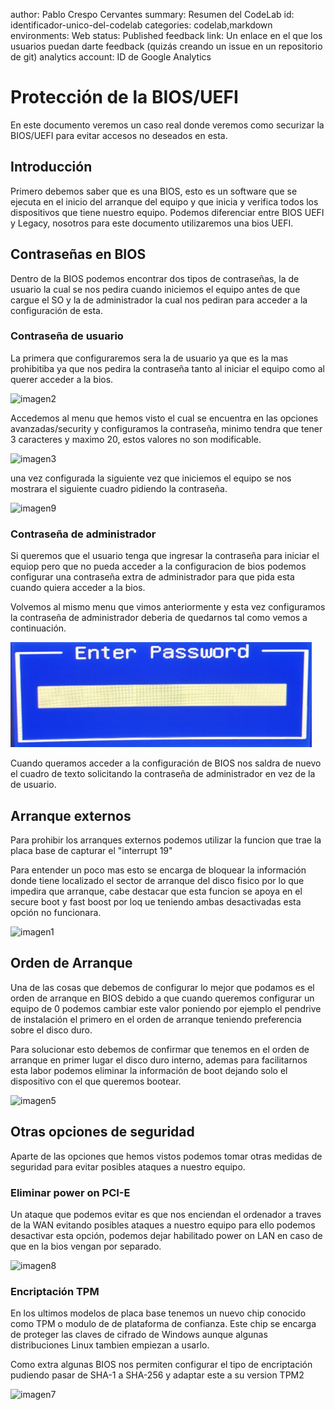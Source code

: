 author: Pablo Crespo Cervantes
summary: Resumen del CodeLab 
id: identificador-unico-del-codelab 
categories: codelab,markdown 
environments: Web 
status: Published 
feedback link: Un enlace en el que los usuarios puedan darte feedback (quizás creando un issue en un repositorio de git) 
analytics account: ID de Google Analytics

# Protección de la BIOS/UEFI


En este documento veremos un caso real donde veremos como securizar la BIOS/UEFI para evitar accesos no deseados en esta.

## Introducción

  Primero debemos saber que es una BIOS, esto es un software que se ejecuta en el inicio del arranque del equipo y que inicia y verifica todos los dispositivos que tiene nuestro equipo. Podemos diferenciar entre BIOS UEFI y Legacy, nosotros para este documento utilizaremos una bios UEFI.
  
## Contraseñas en BIOS

Dentro de la BIOS podemos encontrar dos tipos de contraseñas, la de usuario la cual se nos pedira cuando iniciemos el equipo antes de que cargue el SO y la de administrador la cual nos pediran para acceder a la configuración de esta.

### Contraseña de usuario

La primera que configuraremos sera la de usuario ya que es la mas prohibitiba ya que nos pedira la contraseña tanto al iniciar el equipo como al querer acceder a la bios.

![imagen2](img/imgbios2.jpg)

Accedemos al menu que hemos visto el cual se encuentra en las opciones avanzadas/security y configuramos la contraseña, minimo tendra que tener 3 caracteres y maximo 20, estos valores no son modificable.

![imagen3](img/imgbios3.jpg)

una vez configurada la siguiente vez que iniciemos el equipo se nos mostrara el siguiente cuadro pidiendo la contraseña.

![imagen9](img/imgbios9.jpg)

### Contraseña de administrador

Si queremos que el usuario tenga que ingresar la contraseña para iniciar el equiop pero que no pueda acceder a la configuracion de bios podemos configurar una contraseña extra de administrador para que pida esta cuando quiera acceder a la bios.

Volvemos al mismo menu que vimos anteriormente y esta vez configuramos la contraseña de administrador deberia de quedarnos tal como vemos a continuación.

![imagen4](img/imgbios4.jpg)

Cuando queramos acceder a la configuración de BIOS nos saldra de nuevo el cuadro de texto solicitando la contraseña de administrador en vez de la de usuario.

## Arranque externos

Para prohibir los arranques externos podemos utilizar la funcion que trae la placa base de capturar el "interrupt 19"

Para entender un poco mas esto se encarga de bloquear la información donde tiene localizado el sector de arranque del disco fisico por lo que impedira que arranque, cabe destacar que esta funcion se apoya en el secure boot y fast boost por loq ue teniendo ambas desactivadas esta opción no funcionara.

![imagen1](img/imgbios1.jpg)

## Orden de Arranque

Una de las cosas que debemos de configurar lo mejor que podamos es el orden de arranque en BIOS debido a que cuando queremos configurar un equipo de 0 podemos cambiar este valor poniendo por ejemplo el pendrive de instalación el primero en el orden de arranque teniendo preferencia sobre el disco duro.

Para solucionar esto debemos de confirmar que tenemos en el orden de arranque en primer lugar el disco duro interno, ademas para facilitarnos esta labor podemos eliminar la información de boot dejando solo el dispositivo con el que queremos bootear.

![imagen5](img/imgbios5.jpg)

## Otras opciones de seguridad

Aparte de las opciones que hemos vistos podemos tomar otras medidas de seguridad para evitar posibles ataques a nuestro equipo.

### Eliminar power on PCI-E

Un ataque que podemos evitar es que nos enciendan el ordenador a traves de la WAN evitando posibles ataques a nuestro equipo para ello podemos desactivar esta opción, podemos dejar habilitado power on LAN en caso de que en la bios vengan por separado.

![imagen8](img/imgbios8.jpg)

### Encriptación TPM

En los ultimos modelos de placa base tenemos un nuevo chip conocido como TPM o modulo de de plataforma de confianza. Este chip se encarga de proteger las claves de cifrado de Windows aunque algunas distribuciones Linux tambien empiezan a usarlo.

Como extra algunas BIOS nos permiten configurar el tipo de encriptación pudiendo pasar de SHA-1 a SHA-256 y adaptar este a su version TPM2

![imagen7](img/imgbios7.jpg)

